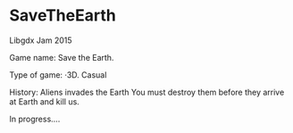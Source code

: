 # SaveTheEarth
Libgdx Jam 2015

Game name: Save the Earth.

Type of game: ·3D. Casual

History: Aliens invades the Earth You must destroy them before they arrive at Earth and kill us.


In progress....
